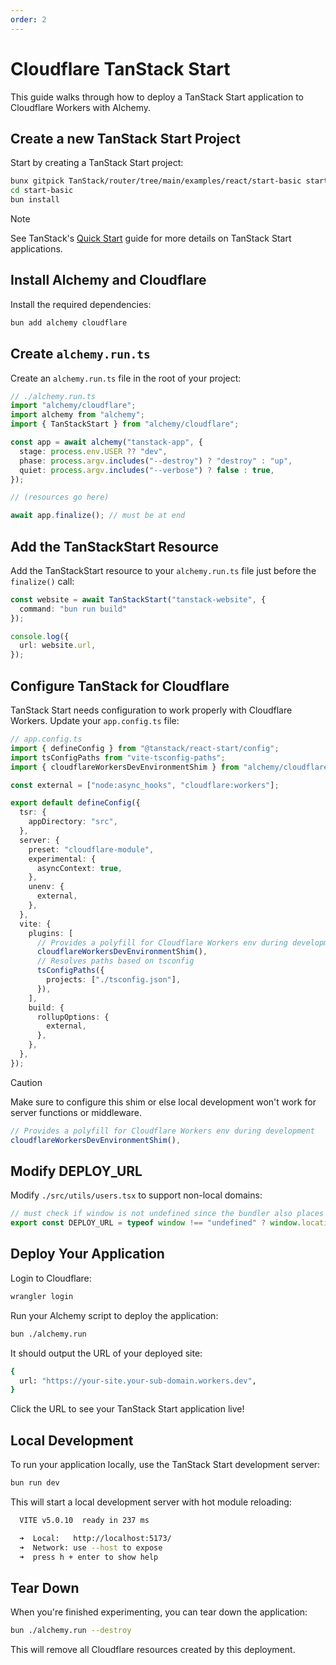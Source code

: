 ```yaml
---
order: 2
---
```


# Cloudflare TanStack Start

This guide walks through how to deploy a TanStack Start application to Cloudflare Workers with Alchemy.

## Create a new TanStack Start Project

Start by creating a TanStack Start project:

```sh
bunx gitpick TanStack/router/tree/main/examples/react/start-basic start-basic
cd start-basic
bun install
```

> [!NOTE]
> See TanStack's [Quick Start](https://tanstack.com/start/latest/docs/framework/react/quick-start) guide for more details on TanStack Start applications.

## Install Alchemy and Cloudflare

Install the required dependencies:

```sh
bun add alchemy cloudflare
```

## Create `alchemy.run.ts`

Create an `alchemy.run.ts` file in the root of your project:

```ts
// ./alchemy.run.ts
import "alchemy/cloudflare";
import alchemy from "alchemy";
import { TanStackStart } from "alchemy/cloudflare";

const app = await alchemy("tanstack-app", {
  stage: process.env.USER ?? "dev",
  phase: process.argv.includes("--destroy") ? "destroy" : "up",
  quiet: process.argv.includes("--verbose") ? false : true,
});

// (resources go here)

await app.finalize(); // must be at end
```

## Add the TanStackStart Resource

Add the TanStackStart resource to your `alchemy.run.ts` file just before the `finalize()` call:

```ts
const website = await TanStackStart("tanstack-website", {
  command: "bun run build"
});

console.log({
  url: website.url,
});
```

## Configure TanStack for Cloudflare

TanStack Start needs configuration to work properly with Cloudflare Workers. Update your `app.config.ts` file:

```ts
// app.config.ts
import { defineConfig } from "@tanstack/react-start/config";
import tsConfigPaths from "vite-tsconfig-paths";
import { cloudflareWorkersDevEnvironmentShim } from "alchemy/cloudflare";

const external = ["node:async_hooks", "cloudflare:workers"];

export default defineConfig({
  tsr: {
    appDirectory: "src",
  },
  server: {
    preset: "cloudflare-module",
    experimental: {
      asyncContext: true,
    },
    unenv: {
      external,
    },
  },
  vite: {
    plugins: [
      // Provides a polyfill for Cloudflare Workers env during development
      cloudflareWorkersDevEnvironmentShim(),
      // Resolves paths based on tsconfig
      tsConfigPaths({
        projects: ["./tsconfig.json"],
      }),
    ],
    build: {
      rollupOptions: {
        external,
      },
    },
  },
});
```

> [!CAUTION]
> Make sure to configure this shim or else local development won't work for server functions or middleware.
> ```ts
> // Provides a polyfill for Cloudflare Workers env during development
> cloudflareWorkersDevEnvironmentShim(),
> ```

## Modify DEPLOY_URL

Modify `./src/utils/users.tsx` to support non-local domains:

```ts
// must check if window is not undefined since the bundler also places this code server-side
export const DEPLOY_URL = typeof window !== "undefined" ? window.location.origin : "http://localhost:3000";
```

## Deploy Your Application

Login to Cloudflare:

```sh
wrangler login
```

Run your Alchemy script to deploy the application:

```sh
bun ./alchemy.run
```

It should output the URL of your deployed site:

```sh
{
  url: "https://your-site.your-sub-domain.workers.dev",
}
```

Click the URL to see your TanStack Start application live!

## Local Development

To run your application locally, use the TanStack Start development server:

```sh
bun run dev
```

This will start a local development server with hot module reloading:

```sh
  VITE v5.0.10  ready in 237 ms

  ➜  Local:   http://localhost:5173/
  ➜  Network: use --host to expose
  ➜  press h + enter to show help
```

## Tear Down

When you're finished experimenting, you can tear down the application:

```bash
bun ./alchemy.run --destroy
```

This will remove all Cloudflare resources created by this deployment.
